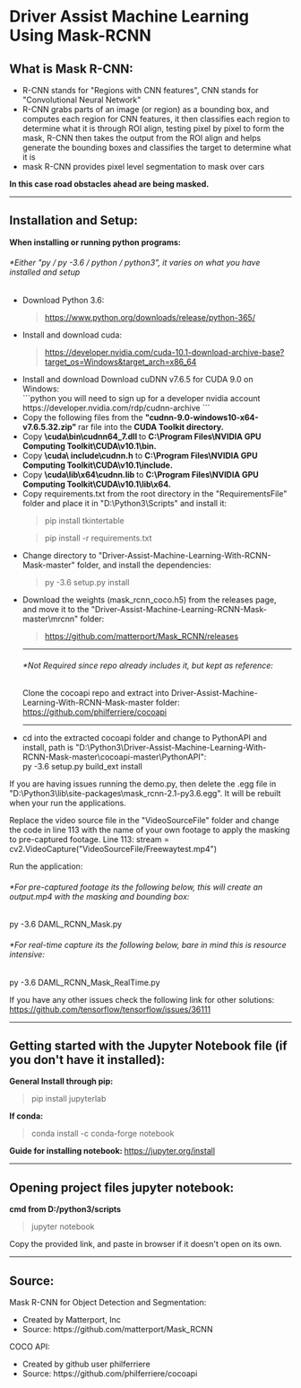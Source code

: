 # Driver Assist Machine Learning Using Mask-RCNN

## What is Mask R-CNN:

<ul>
 	<li> R-CNN stands for "Regions with CNN features", CNN stands for "Convolutional Neural Network" </li>
  <li> R-CNN grabs parts of an image (or region) as a bounding box, and computes each region for CNN features, it then classifies each region to determine what it is through ROI align, testing pixel by pixel to form the mask, R-CNN then takes the output from the ROI align and helps generate the bounding boxes and classifies the target to determine what it is </li>
<li> mask R-CNN provides pixel level segmentation to mask over cars </li>
</ul>

<strong> In this case road obstacles ahead are being masked. </strong>

<hr>

## Installation and Setup:

<strong> When installing or running python programs: </strong>

  <h6> *Either "py / py -3.6 / python / python3", it varies on what you have installed and setup </h6>
  
<ul>
 
<li> Download Python 3.6:  </li>

> https://www.python.org/downloads/release/python-365/ 
 	
  
<li> Install and download cuda: </li>

> https://developer.nvidia.com/cuda-10.1-download-archive-base?target_os=Windows&target_arch=x86_64 
 

<li>  Install and download Download cuDNN v7.6.5 for CUDA 9.0 on Windows:  </li>
```python
 you will need to sign up for a developer nvidia account
 https://developer.nvidia.com/rdp/cudnn-archive 
```


<li> Copy the following files from the <strong> "cudnn-9.0-windows10-x64-v7.6.5.32.zip" </strong> rar file into the <strong>CUDA Toolkit directory. </strong></li>
<li> Copy <strong> <installpath>\cuda\bin\cudnn64_7.dll </strong> to <strong> C:\Program Files\NVIDIA GPU Computing Toolkit\CUDA\v10.1\bin. </strong></li>
<li> Copy <strong> <installpath>\cuda\ include\cudnn.h</strong>  to <strong> C:\Program Files\NVIDIA GPU Computing Toolkit\CUDA\v10.1\include. </strong></li>
<li> Copy <strong> <installpath>\cuda\lib\x64\cudnn.lib </strong> to <strong> C:\Program Files\NVIDIA GPU Computing Toolkit\CUDA\v10.1\lib\x64. </strong></li> 
 


 <li>  Copy requirements.txt from the root directory in the "RequirementsFile" folder and place it in "D:\Python3\Scripts" and install it: </li>
 
 > pip install tkintertable
 
 > pip install -r requirements.txt




 <li>  Change directory to "Driver-Assist-Machine-Learning-With-RCNN-Mask-master" folder, and install the dependencies:  </li>
 
> py -3.6 setup.py install



 <li> Download the weights (mask_rcnn_coco.h5) from the releases page, and move it to the "Driver-Assist-Machine-Learning-RCNN-Mask-master\mrcnn" folder: </li>
 
> https://github.com/matterport/Mask_RCNN/releases 
 

<hr>
<h6>  *Not Required since repo already includes it, but kept as reference: </h6> 

Clone the cocoapi repo and extract into Driver-Assist-Machine-Learning-With-RCNN-Mask-master folder:
https://github.com/philferriere/cocoapi


<hr>

 <li> cd into the extracted cocoapi folder and change to PythonAPI and install, path is "D:\Python3\Driver-Assist-Machine-Learning-With-RCNN-Mask-master\cocoapi-master\PythonAPI": </li>
py -3.6 setup.py build_ext install
 
</ul>

If you are having issues running the demo.py, then delete the .egg file in "D:\Python3\lib\site-packages\mask_rcnn-2.1-py3.6.egg".
It will be rebuilt when your run the applications.

Replace the video source file in the "VideoSourceFile" folder and change the code in line 113 with the name of your own footage to apply the masking to pre-captured footage.
Line 113:  stream = cv2.VideoCapture("VideoSourceFile/Freewaytest.mp4")

Run the application:
<h6> *For pre-captured footage its the following below, this will create an output.mp4 with the masking and bounding box: </h6> 
py -3.6 DAML_RCNN_Mask.py

<h6>  *For real-time capture its the following below, bare in mind this is resource intensive: </h6> 
py -3.6 DAML_RCNN_Mask_RealTime.py

If you have any other issues check the following link for other solutions:
https://github.com/tensorflow/tensorflow/issues/36111

<hr>

## Getting started with the Jupyter Notebook file (if you don't have it installed):

<strong> General Install through pip: </strong> 
>  pip install jupyterlab 
 
<strong> If conda: </strong> 
> conda install -c conda-forge notebook

<strong> Guide for installing notebook: </strong> 
https://jupyter.org/install

<hr>

## Opening project files jupyter notebook:

<strong> cmd from D:/python3/scripts </strong> 
> jupyter notebook

Copy the provided link, and paste in browser if it doesn't open on its own.

<hr>

## Source:

Mask R-CNN for Object Detection and Segmentation:
<ul>
 	<li> Created by Matterport, Inc 	</li>
 	<li> Source: https://github.com/matterport/Mask_RCNN 	</li>
</ul>

COCO API:
<ul>
 	<li> Created by github user philferriere 	</li>
 	<li> Source: https://github.com/philferriere/cocoapi 	</li>
</ul>



